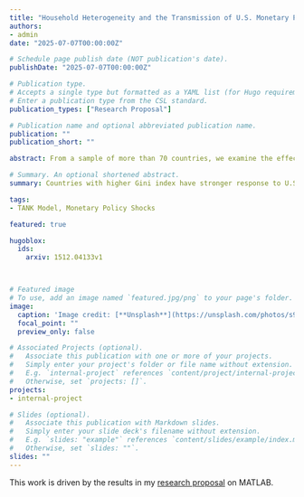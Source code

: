 ```yaml
---
title: "Household Heterogeneity and the Transmission of U.S. Monetary Policy"
authors:
- admin
date: "2025-07-07T00:00:00Z"

# Schedule page publish date (NOT publication's date).
publishDate: "2025-07-07T00:00:00Z"

# Publication type.
# Accepts a single type but formatted as a YAML list (for Hugo requirements).
# Enter a publication type from the CSL standard.
publication_types: ["Research Proposal"]

# Publication name and optional abbreviated publication name.
publication: ""
publication_short: ""

abstract: From a sample of more than 70 countries, we examine the effect of household heterogeneity on monetary policy shocks. We find that, when there is a U.S. monetary policy shock, household inequality matter for response of industrial production and interest rate, while doesn’t matter for response of exchange rate, export and import. This indicates that the demand spillovers from monetary shocks increase with heterogeneity within the country, but the terms of trade and real exchange rate effects remain relatively unaffected.

# Summary. An optional shortened abstract.
summary: Countries with higher Gini index have stronger response to U.S. monetary policy shocks in interest rate and production.

tags:
- TANK Model, Monetary Policy Shocks

featured: true

hugoblox:
  ids:
    arxiv: 1512.04133v1



# Featured image
# To use, add an image named `featured.jpg/png` to your page's folder. 
image:
  caption: 'Image credit: [**Unsplash**](https://unsplash.com/photos/s9CC2SKySJM)'
  focal_point: ""
  preview_only: false

# Associated Projects (optional).
#   Associate this publication with one or more of your projects.
#   Simply enter your project's folder or file name without extension.
#   E.g. `internal-project` references `content/project/internal-project/index.md`.
#   Otherwise, set `projects: []`.
projects:
- internal-project

# Slides (optional).
#   Associate this publication with Markdown slides.
#   Simply enter your slide deck's filename without extension.
#   E.g. `slides: "example"` references `content/slides/example/index.md`.
#   Otherwise, set `slides: ""`.
slides: ""
---
```


This work is driven by the results in my [research proposal](/publications/conference-paper/) on MATLAB.